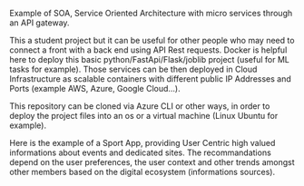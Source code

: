 Example of SOA, Service Oriented Architecture with micro services through an API gateway.

This a student project but it can be useful for other people who may need to connect a front with a back end using API Rest requests.
Docker is helpful here to deploy this basic python/FastApi/Flask/joblib project (useful for ML tasks for example). Those services can be then deployed in Cloud Infrastructure as scalable containers with different public IP Addresses and Ports (example AWS, Azure, Google Cloud...).

This repository can be cloned via Azure CLI or other ways, in order to deploy the project files into an os or a virtual machine (Linux Ubuntu for example).

Here is the example of a Sport App, providing User Centric high valued informations about events and dedicated sites. The recommandations depend on the user preferences, the user context and other trends amongst other members based on the digital ecosystem (informations sources).
